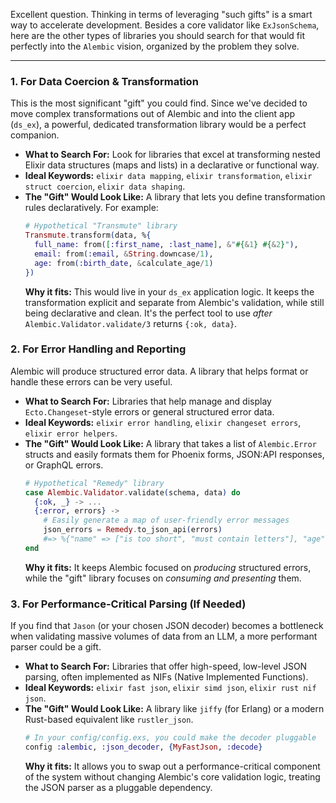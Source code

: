 Excellent question. Thinking in terms of leveraging "such gifts" is a smart way to accelerate development. Besides a core validator like `ExJsonSchema`, here are the other types of libraries you should search for that would fit perfectly into the `Alembic` vision, organized by the problem they solve.

---

### **1. For Data Coercion & Transformation**

This is the most significant "gift" you could find. Since we've decided to move complex transformations out of Alembic and into the client app (`ds_ex`), a powerful, dedicated transformation library would be a perfect companion.

*   **What to Search For:** Look for libraries that excel at transforming nested Elixir data structures (maps and lists) in a declarative or functional way.
*   **Ideal Keywords:** `elixir data mapping`, `elixir transformation`, `elixir struct coercion`, `elixir data shaping`.
*   **The "Gift" Would Look Like:** A library that lets you define transformation rules declaratively. For example:
    ```elixir
    # Hypothetical "Transmute" library
    Transmute.transform(data, %{
      full_name: from([:first_name, :last_name], &"#{&1} #{&2}"),
      email: from(:email, &String.downcase/1),
      age: from(:birth_date, &calculate_age/1)
    })
    ```
    **Why it fits:** This would live in your `ds_ex` application logic. It keeps the transformation explicit and separate from Alembic's validation, while still being declarative and clean. It's the perfect tool to use *after* `Alembic.Validator.validate/3` returns `{:ok, data}`.

### **2. For Error Handling and Reporting**

Alembic will produce structured error data. A library that helps format or handle these errors can be very useful.

*   **What to Search For:** Libraries that help manage and display `Ecto.Changeset`-style errors or general structured error data.
*   **Ideal Keywords:** `elixir error handling`, `elixir changeset errors`, `elixir error helpers`.
*   **The "Gift" Would Look Like:** A library that takes a list of `Alembic.Error` structs and easily formats them for Phoenix forms, JSON:API responses, or GraphQL errors.
    ```elixir
    # Hypothetical "Remedy" library
    case Alembic.Validator.validate(schema, data) do
      {:ok, _} -> ...
      {:error, errors} ->
        # Easily generate a map of user-friendly error messages
        json_errors = Remedy.to_json_api(errors)
        #=> %{"name" => ["is too short", "must contain letters"], "age" => ["must be over 18"]}
    end
    ```
    **Why it fits:** It keeps Alembic focused on *producing* structured errors, while the "gift" library focuses on *consuming and presenting* them.

### **3. For Performance-Critical Parsing (If Needed)**

If you find that `Jason` (or your chosen JSON decoder) becomes a bottleneck when validating massive volumes of data from an LLM, a more performant parser could be a gift.

*   **What to Search For:** Libraries that offer high-speed, low-level JSON parsing, often implemented as NIFs (Native Implemented Functions).
*   **Ideal Keywords:** `elixir fast json`, `elixir simd json`, `elixir rust nif json`.
*   **The "Gift" Would Look Like:** A library like `jiffy` (for Erlang) or a modern Rust-based equivalent like `rustler_json`.
    ```elixir
    # In your config/config.exs, you could make the decoder pluggable
    config :alembic, :json_decoder, {MyFastJson, :decode}
    ```
    **Why it fits:** It allows you to swap out a performance-critical component of the system without changing Alembic's core validation logic, treating the JSON parser as a pluggable dependency.
